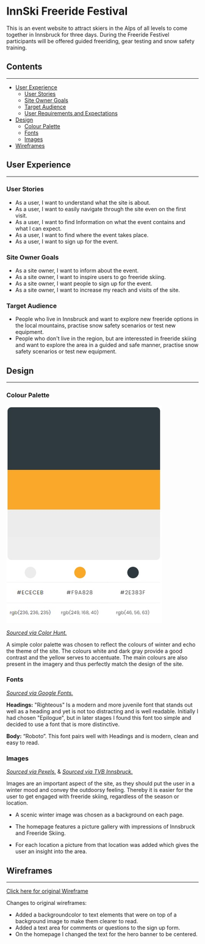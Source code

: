 # InnSki Freeride Festival

This is an event website to attract skiers in the Alps of all levels to come together in Innsbruck for three days. During the Freeride Festivel participants will be offered guided freeriding, gear testing and snow safety training.


## Contents

---

- [User Experience](#ux)
  - [User Stories](#user-stories)
  - [Site Owner Goals](#goals)
  - [Target Audience](#target-audience)
  - [User Requirements and Expectations](#user-requirements)
- [Design](#design)
    - [Colour Palette](#colour-palette)
    - [Fonts](#fonts)
    - [Images](#images)
- [Wireframes](#wireframes)

## <a name="ux">User Experience</a>

---

### <a name="user-stories">User Stories</a>

* As a user, I want to understand what the site is about.
* As a user, I want to easily navigate through the site even on the first visit. 
* As a user, I want to find Information on what the event contains and what I can expect. 
* As a user, I want to find where the event takes place. 
* As a user, I want to sign up for the event.  

### <a name="goals">Site Owner Goals</a> 

* As a site owner, I want to inform about the event. 
* As a site owner, I want to inspire users to go freeride skiing. 
* As a site owner, I want people to sign up for the event. 
* As a site owner, I want to increase my reach and visits of the site. 

### <a name="target-audience">Target Audience</a> 

* People who live in Innsbruck and want to explore new freeride options in the local mountains, practise snow safety scenarios or test new equipment. 
* People who don't live in the region, but are interessted in freeride skiing and want to explore the area in a guided and safe manner, practise snow safety scenarios or test new equipment. 

## <a name="design">Design</a>

---

### <a name="colour-palette">Colour Palette</a> 

![Colour Palette](assets/readme/colours.jpg)

[*Sourced via Color Hunt.*](https://colorhunt.co/) 

A simple color palette was chosen to reflect the colours of winter and echo the theme of the site. The colours white and dark gray provide a good contrast and the yellow serves to accentuate. The main colours are also present in the imagery and thus perfectly match the design of the site.

### <a name="fonts">Fonts</a> 

[*Sourced via Google Fonts.*](https://fonts.google.com/) 

**Headings:**  "Righteous" Is a modern and more juvenile font that stands out well as a heading and yet is not too distracting and is well readable. Initially I had chosen "Epilogue", but in later stages I found this font too simple and decided to use a font that is more distinctive. 

**Body:** “Roboto”. This font pairs well with Headings and is modern, clean and easy to read. 

### <a name="images">Images</a> 

[*Sourced via Pexels.*](https://www.pexels.com/) & [*Sourced via TVB Innsbruck.*](https://www.innsbruckphoto.at/)

Images are an important aspect of the site, as they should put the user in a winter mood and convey the outdoorsy feeling. Thereby it is easier for the user to get engaged with freeride skiing, regardless of the season or location. 

* A scenic winter image was chosen as a background on each page. 

* The homepage features a picture gallery with impressions of Innsbruck and Freeride Skiing. 

* For each location a picture from that location was added which gives the user an insight into the area. 

## <a name="wireframes">Wireframes</a>

---

 [Click here for original Wireframe](assets/readme/wireframe.pdf)

 Changes to original wireframes:
 * Added a backgroundcolor to text elements that were on top of a background image to make them clearer to read.
 * Added a text area for comments or questions to the sign up form. 
 * On the homepage I changed the text for the hero banner to be centered. 